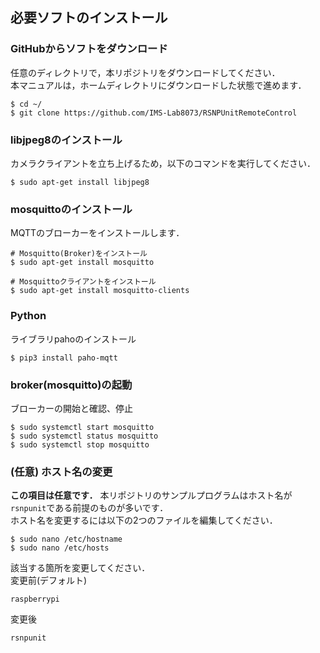 ## 必要ソフトのインストール

### GitHubからソフトをダウンロード
任意のディレクトリで，本リポジトリをダウンロードしてください．  
本マニュアルは，ホームディレクトリにダウンロードした状態で進めます．  

```shell
$ cd ~/
$ git clone https://github.com/IMS-Lab8073/RSNPUnitRemoteControl
```

### libjpeg8のインストール
カメラクライアントを立ち上げるため，以下のコマンドを実行してください．  
```shell
$ sudo apt-get install libjpeg8
```

### mosquittoのインストール
MQTTのブローカーをインストールします．  

```shell
# Mosquitto(Broker)をインストール
$ sudo apt-get install mosquitto

# Mosquittoクライアントをインストール
$ sudo apt-get install mosquitto-clients
```

### Python
ライブラリpahoのインストール

```shell
$ pip3 install paho-mqtt
```

### broker(mosquitto)の起動
ブローカーの開始と確認、停止

```shell
$ sudo systemctl start mosquitto
$ sudo systemctl status mosquitto
$ sudo systemctl stop mosquitto
```

### (任意) ホスト名の変更
**この項目は任意です．**
本リポジトリのサンプルプログラムはホスト名が`rsnpunit`である前提のものが多いです．  
ホスト名を変更するには以下の2つのファイルを編集してください．  
```shell
$ sudo nano /etc/hostname
$ sudo nano /etc/hosts
```
該当する箇所を変更してください．  
変更前(デフォルト)　　
```text
raspberrypi
```

変更後　　
```text
rsnpunit
```